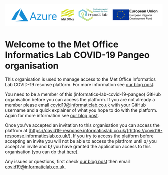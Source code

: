![](images/sponsors_banner.png)

# Welcome to the Met Office Informatics Lab COVID-19 Pangeo organisation

This organisation is used to manage access to the Met Office Informatics Lab COVID-19 resonse platform. For more information see [our blog post](https://medium.com/informatics-lab/met-office-and-partners-offer-data-and-compute-platform-for-covid-19-researchers-83848ac55f5f).

You need to be a member of this (informatics-lab-covid-19-pangeo) GitHub organisation before you can access the platform. If you are not already a member please email [covid19@informaticlab.co.uk](mailto:covid19@informaticlab.co.uk) with your GitHub username and a quick explainer of what you hope to do with the platform. Again for more information see [our blog post](https://medium.com/informatics-lab/met-office-and-partners-offer-data-and-compute-platform-for-covid-19-researchers-83848ac55f5f).

Once you've accepted an invitation to this organisation you can access the platfrom at [https://covid19-response.informaticslab.co.uk/](https://covid19-response.informaticslab.co.uk/). If you try to access the platform before accepting an invite you will not be able to access the platfrom until *a)* you accept an invite and *b)* you have granted the application access to this organisation (you can do that [here](https://github.com/settings/connections/applications/ce32bd65b0740772e77b)).

Any issues or questions, first check [our blog post](https://medium.com/informatics-lab/met-office-and-partners-offer-data-and-compute-platform-for-covid-19-researchers-83848ac55f5f) then email [covid19@informaticlab.co.uk](mailto:covid19@informaticlab.co.uk).
